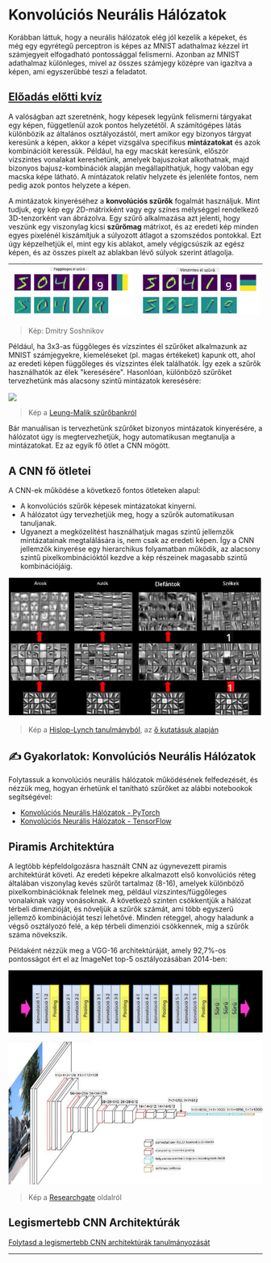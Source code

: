 <!--
CO_OP_TRANSLATOR_METADATA:
{
  "original_hash": "a560d5b845962cf33dc102266e409568",
  "translation_date": "2025-09-23T11:10:10+00:00",
  "source_file": "lessons/4-ComputerVision/07-ConvNets/README.md",
  "language_code": "hu"
}
-->
# Konvolúciós Neurális Hálózatok

Korábban láttuk, hogy a neurális hálózatok elég jól kezelik a képeket, és még egy egyrétegű perceptron is képes az MNIST adathalmaz kézzel írt számjegyeit elfogadható pontossággal felismerni. Azonban az MNIST adathalmaz különleges, mivel az összes számjegy középre van igazítva a képen, ami egyszerűbbé teszi a feladatot.

## [Előadás előtti kvíz](https://ff-quizzes.netlify.app/en/ai/quiz/13)

A valóságban azt szeretnénk, hogy képesek legyünk felismerni tárgyakat egy képen, függetlenül azok pontos helyzetétől. A számítógépes látás különbözik az általános osztályozástól, mert amikor egy bizonyos tárgyat keresünk a képen, akkor a képet vizsgálva specifikus **mintázatokat** és azok kombinációit keressük. Például, ha egy macskát keresünk, először vízszintes vonalakat kereshetünk, amelyek bajuszokat alkothatnak, majd bizonyos bajusz-kombinációk alapján megállapíthatjuk, hogy valóban egy macska képe látható. A mintázatok relatív helyzete és jelenléte fontos, nem pedig azok pontos helyzete a képen.

A mintázatok kinyeréséhez a **konvolúciós szűrők** fogalmát használjuk. Mint tudjuk, egy kép egy 2D-mátrixként vagy egy színes mélységgel rendelkező 3D-tenzorként van ábrázolva. Egy szűrő alkalmazása azt jelenti, hogy veszünk egy viszonylag kicsi **szűrőmag** mátrixot, és az eredeti kép minden egyes pixelénél kiszámítjuk a súlyozott átlagot a szomszédos pontokkal. Ezt úgy képzelhetjük el, mint egy kis ablakot, amely végigcsúszik az egész képen, és az összes pixelt az ablakban lévő súlyok szerint átlagolja.

![Függőleges él szűrő](../../../../../translated_images/filter-vert.b7148390ca0bc356ddc7e55555d2481819c1e86ddde9dce4db5e71a69d6f887f.hu.png) | ![Vízszintes él szűrő](../../../../../translated_images/filter-horiz.59b80ed4feb946efbe201a7fe3ca95abb3364e266e6fd90820cb893b4d3a6dda.hu.png)
----|----

> Kép: Dmitry Soshnikov

Például, ha 3x3-as függőleges és vízszintes él szűrőket alkalmazunk az MNIST számjegyekre, kiemeléseket (pl. magas értékeket) kapunk ott, ahol az eredeti képen függőleges és vízszintes élek találhatók. Így ezek a szűrők használhatók az élek "keresésére". Hasonlóan, különböző szűrőket tervezhetünk más alacsony szintű mintázatok keresésére:

<img src="images/lmfilters.jpg" width="500" align="center"/>

> Kép a [Leung-Malik szűrőbankról](https://www.robots.ox.ac.uk/~vgg/research/texclass/filters.html)

Bár manuálisan is tervezhetünk szűrőket bizonyos mintázatok kinyerésére, a hálózatot úgy is megtervezhetjük, hogy automatikusan megtanulja a mintázatokat. Ez az egyik fő ötlet a CNN mögött.

## A CNN fő ötletei

A CNN-ek működése a következő fontos ötleteken alapul:

* A konvolúciós szűrők képesek mintázatokat kinyerni.
* A hálózatot úgy tervezhetjük meg, hogy a szűrők automatikusan tanuljanak.
* Ugyanezt a megközelítést használhatjuk magas szintű jellemzők mintázatainak megtalálására is, nem csak az eredeti képen. Így a CNN jellemzők kinyerése egy hierarchikus folyamatban működik, az alacsony szintű pixelkombinációktól kezdve a kép részeinek magasabb szintű kombinációjáig.

![Hierarchikus jellemzők kinyerése](../../../../../translated_images/FeatureExtractionCNN.d9b456cbdae7cb643fde3032b81b2940e3cf8be842e29afac3f482725ba7f95c.hu.png)

> Kép a [Hislop-Lynch tanulmányból](https://www.semanticscholar.org/paper/Computer-vision-based-pedestrian-trajectory-Hislop-Lynch/26e6f74853fc9bbb7487b06dc2cf095d36c9021d), az [ő kutatásuk alapján](https://dl.acm.org/doi/abs/10.1145/1553374.1553453)

## ✍️ Gyakorlatok: Konvolúciós Neurális Hálózatok

Folytassuk a konvolúciós neurális hálózatok működésének felfedezését, és nézzük meg, hogyan érhetünk el tanítható szűrőket az alábbi notebookok segítségével:

* [Konvolúciós Neurális Hálózatok - PyTorch](ConvNetsPyTorch.ipynb)
* [Konvolúciós Neurális Hálózatok - TensorFlow](ConvNetsTF.ipynb)

## Piramis Architektúra

A legtöbb képfeldolgozásra használt CNN az úgynevezett piramis architektúrát követi. Az eredeti képekre alkalmazott első konvolúciós réteg általában viszonylag kevés szűrőt tartalmaz (8-16), amelyek különböző pixelkombinációknak felelnek meg, például vízszintes/függőleges vonalaknak vagy vonásoknak. A következő szinten csökkentjük a hálózat térbeli dimenzióját, és növeljük a szűrők számát, ami több egyszerű jellemző kombinációját teszi lehetővé. Minden réteggel, ahogy haladunk a végső osztályozó felé, a kép térbeli dimenziói csökkennek, míg a szűrők száma növekszik.

Példaként nézzük meg a VGG-16 architektúráját, amely 92,7%-os pontosságot ért el az ImageNet top-5 osztályozásában 2014-ben:

![ImageNet Rétegek](../../../../../translated_images/vgg-16-arch1.d901a5583b3a51baeaab3e768567d921e5d54befa46e1e642616c5458c934028.hu.jpg)

![ImageNet Piramis](../../../../../translated_images/vgg-16-arch.64ff2137f50dd49fdaa786e3f3a975b3f22615efd13efb19c5d22f12e01451a1.hu.jpg)

> Kép a [Researchgate](https://www.researchgate.net/figure/Vgg16-model-structure-To-get-the-VGG-NIN-model-we-replace-the-2-nd-4-th-6-th-7-th_fig2_335194493) oldalról

## Legismertebb CNN Architektúrák

[Folytasd a legismertebb CNN architektúrák tanulmányozását](CNN_Architectures.md)

---

